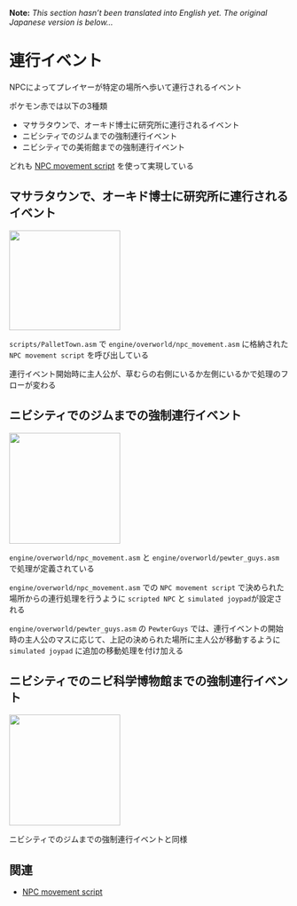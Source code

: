 **Note:** _This section hasn’t been translated into English yet. The original Japanese version is below…_

# 連行イベント

NPCによってプレイヤーが特定の場所へ歩いて連行されるイベント

ポケモン赤では以下の3種類

- マサラタウンで、オーキド博士に研究所に連行されるイベント
- ニビシティでのジムまでの強制連行イベント
- ニビシティでの美術館までの強制連行イベント

どれも [NPC movement script](./sprite/movement_script.md) を使って実現している

## マサラタウンで、オーキド博士に研究所に連行されるイベント

<img src="https://imgur.com/9HnxODN.gif" width="200px" height="180px" />

`scripts/PalletTown.asm` で `engine/overworld/npc_movement.asm` に格納された `NPC movement script` を呼び出している

連行イベント開始時に主人公が、草むらの右側にいるか左側にいるかで処理のフローが変わる

## ニビシティでのジムまでの強制連行イベント

<img src="https://imgur.com/qTnvH1C.gif" width="200px" />

`engine/overworld/npc_movement.asm` と `engine/overworld/pewter_guys.asm` で処理が定義されている

`engine/overworld/npc_movement.asm` での `NPC movement script` で決められた場所からの連行処理を行うように `scripted NPC` と `simulated joypad`が設定される

`engine/overworld/pewter_guys.asm`  の `PewterGuys` では、連行イベントの開始時の主人公のマスに応じて、上記の決められた場所に主人公が移動するように `simulated joypad` に追加の移動処理を付け加える

## ニビシティでのニビ科学博物館までの強制連行イベント

<img src="https://imgur.com/xn1PQTE.gif" width="200px" />

ニビシティでのジムまでの強制連行イベントと同様

## 関連

- [NPC movement script](./sprite/movement_script.md)
